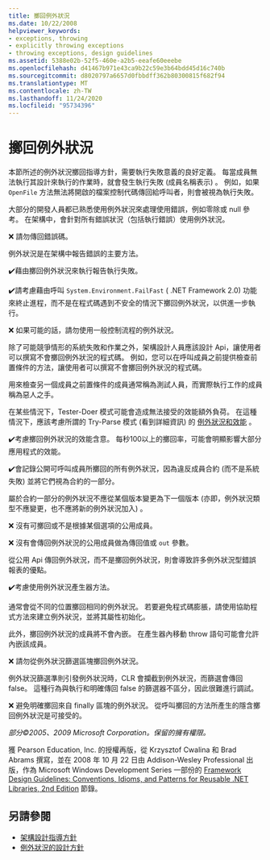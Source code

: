 ```yaml
---
title: 擲回例外狀況
ms.date: 10/22/2008
helpviewer_keywords:
- exceptions, throwing
- explicitly throwing exceptions
- throwing exceptions, design guidelines
ms.assetid: 5388e02b-52f5-460e-a2b5-eeafe60eeebe
ms.openlocfilehash: d41467b971e43ca9b22c59e3b64bdd45d16c740b
ms.sourcegitcommit: d8020797a6657d0fbbdff362b80300815f682f94
ms.translationtype: MT
ms.contentlocale: zh-TW
ms.lasthandoff: 11/24/2020
ms.locfileid: "95734396"
---
```

# <a name="exception-throwing"></a>擲回例外狀況

本節所述的例外狀況擲回指導方針，需要執行失敗意義的良好定義。 每當成員無法執行其設計來執行的作業時，就會發生執行失敗 (成員名稱表示) 。 例如，如果 `OpenFile` 方法無法將開啟的檔案控制代碼傳回給呼叫者，則會被視為執行失敗。

 大部分的開發人員都已熟悉使用例外狀況來處理使用錯誤，例如零除或 null 參考。 在架構中，會針對所有錯誤狀況（包括執行錯誤）使用例外狀況。

 ❌ 請勿傳回錯誤碼。

 例外狀況是在架構中報告錯誤的主要方法。

 ✔️藉由擲回例外狀況來執行報告執行失敗。

 ✔️請考慮藉由呼叫 `System.Environment.FailFast` ( .NET Framework 2.0) 功能來終止進程，而不是在程式碼遇到不安全的情況下擲回例外狀況，以供進一步執行。

 ❌ 如果可能的話，請勿使用一般控制流程的例外狀況。

 除了可能競爭情形的系統失敗和作業之外，架構設計人員應該設計 Api，讓使用者可以撰寫不會擲回例外狀況的程式碼。 例如，您可以在呼叫成員之前提供檢查前置條件的方法，讓使用者可以撰寫不會擲回例外狀況的程式碼。

 用來檢查另一個成員之前置條件的成員通常稱為測試人員，而實際執行工作的成員稱為惡人之手。

 在某些情況下，Tester-Doer 模式可能會造成無法接受的效能額外負荷。 在這種情況下，應該考慮所謂的 Try-Parse 模式 (看到詳細資訊) 的 [例外狀況和效能](exceptions-and-performance.md) 。

 ✔️考慮擲回例外狀況的效能含意。 每秒100以上的擲回率，可能會明顯影響大部分應用程式的效能。

 ✔️會記錄公開可呼叫成員所擲回的所有例外狀況，因為違反成員合約 (而不是系統失敗) 並將它們視為合約的一部分。

 屬於合約一部分的例外狀況不應從某個版本變更為下一個版本 (亦即，例外狀況類型不應變更，也不應將新的例外狀況加入) 。

 ❌ 沒有可擲回或不是根據某個選項的公用成員。

 ❌ 沒有會傳回例外狀況的公用成員做為傳回值或 `out` 參數。

 從公用 Api 傳回例外狀況，而不是擲回例外狀況，則會導致許多例外狀況型錯誤報表的優點。

 ✔️考慮使用例外狀況產生器方法。

 通常會從不同的位置擲回相同的例外狀況。 若要避免程式碼膨脹，請使用協助程式方法來建立例外狀況，並將其屬性初始化。

 此外，擲回例外狀況的成員將不會內嵌。 在產生器內移動 throw 語句可能會允許內嵌該成員。

 ❌ 請勿從例外狀況篩選區塊擲回例外狀況。

 例外狀況篩選準則引發例外狀況時，CLR 會攔截到例外狀況，而篩選會傳回 false。 這種行為與執行和明確傳回 false 的篩選器不區分，因此很難進行調試。

 ❌ 避免明確擲回來自 finally 區塊的例外狀況。 從呼叫擲回的方法所產生的隱含擲回例外狀況是可接受的。

 *部分©2005、2009 Microsoft Corporation。保留的擁有權限。*

 獲 Pearson Education, Inc. 的授權再版，從 Krzysztof Cwalina 和 Brad Abrams 撰寫，並在 2008 年 10 月 22 日由 Addison-Wesley Professional 出版，作為 Microsoft Windows Development Series 一部份的 [Framework Design Guidelines: Conventions, Idioms, and Patterns for Reusable .NET Libraries, 2nd Edition](https://www.informit.com/store/framework-design-guidelines-conventions-idioms-and-9780321545619) 節錄。

## <a name="see-also"></a>另請參閱

- [架構設計指導方針](index.md)
- [例外狀況的設計方針](exceptions.md)
